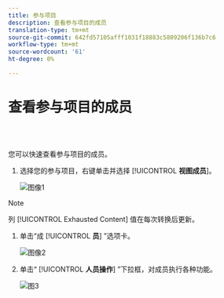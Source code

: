 ```yaml
---
title: 参与项目
description: 查看参与项目的成员
translation-type: tm+mt
source-git-commit: 642fd57105afff1031f18883c5809206f136b7c6
workflow-type: tm+mt
source-wordcount: '61'
ht-degree: 0%

---
```



# 查看参与项目的成员

<br> 

您可以快速查看参与项目的成员。

1. 选择您的参与项目，右键单击并选择 [!UICONTROL **视图成员**]。

   ![图像1](/help/sky/assets/engagement-programs/see-members-of-an-engagement-program/see-members-of-an-engagement-program-1.png)

>[!NOTE]
>
>列 [!UICONTROL Exhausted Content] 值在每次转换后更新。

1. 单击“成 [!UICONTROL **员**] ”选项卡。

   ![图像2](/help/sky/assets/engagement-programs/see-members-of-an-engagement-program/see-members-of-an-engagement-program-2.png)

1. 单击“ [!UICONTROL **人员操作**] ”下拉框，对成员执行各种功能。

   ![图3](/help/sky/assets/engagement-programs/see-members-of-an-engagement-program/see-members-of-an-engagement-program-3.png)
